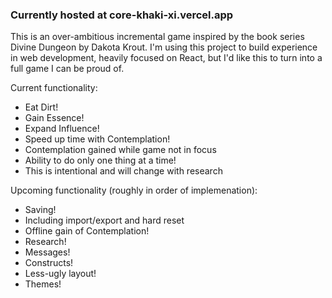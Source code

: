 ### Currently hosted at core-khaki-xi.vercel.app

This is an over-ambitious incremental game inspired by the book series Divine Dungeon by Dakota Krout.
I'm using this project to build experience in web development, heavily focused on React,
but I'd like this to turn into a full game I can be proud of.

Current functionality:
* Eat Dirt!
* Gain Essence!
* Expand Influence!
* Speed up time with Contemplation!
 * Contemplation gained while game not in focus
* Ability to do only one thing at a time!
 * This is intentional and will change with research

Upcoming functionality (roughly in order of implemenation):
* Saving!
 * Including import/export and hard reset
* Offline gain of Contemplation!
* Research!
* Messages!
* Constructs!
* Less-ugly layout!
* Themes!